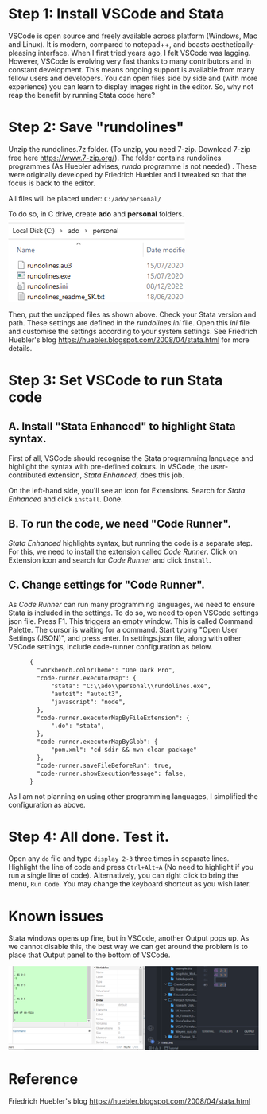 # Step 1: Install VSCode and Stata

VSCode is open source and freely available across platform (Windows, Mac and Linux). It is modern, compared to notepad++, and boasts aesthetically-pleasing interface. When I first tried years ago, I felt VSCode was lagging. However, VSCode is evolving very fast thanks to many contributors and in constant development. This means ongoing support is available from many fellow users and developers. You can open files side by side and (with more experience) you can learn to display images right in the editor. So, why not reap the benefit by running Stata code here?

# Step 2: Save "rundolines"

Unzip the rundolines.7z folder. (To unzip, you need 7-zip. Download 7-zip free here <https://www.7-zip.org/>). The folder contains rundolines programmes (As Huebler advises, *rundo* programme is not needed) . These were originally developed by Friedrich Huebler and I tweaked so that the focus is back to the editor.

All files will be placed under: `C:/ado/personal/`

To do so, in C drive, create **ado** and **personal** folders. ![](Location.png)

Then, put the unzipped files as shown above. Check your Stata version and path. These settings are defined in the *rundolines.ini* file. Open this *ini* file and customise the settings according to your system settings. See Friedrich Huebler's blog <https://huebler.blogspot.com/2008/04/stata.html> for more details.

# Step 3: Set VSCode to run Stata code

## A. Install "Stata Enhanced" to highlight Stata syntax.

First of all, VSCode should recognise the Stata programming language and highlight the syntax with pre-defined colours. In VSCode, the user-contributed extension, *Stata Enhanced*, does this job.

On the left-hand side, you'll see an icon for Extensions. Search for *Stata Enhanced* and click `install`. Done.

## B. To run the code, we need "Code Runner".

*Stata Enhanced* highlights syntax, but running the code is a separate step. For this, we need to install the extension called *Code Runner*. Click on Extension icon and search for *Code Runner* and click `install`.

## C. Change settings for "Code Runner".

As *Code Runner* can run many programming languages, we need to ensure Stata is included in the settings. To do so, we need to open VSCode settings json file. Press F1. This triggers an empty window. This is called Command Palette. The cursor is waiting for a command. Start typing "Open User Settings (JSON)", and press enter. In settings.json file, along with other VSCode settings, include code-runner configuration as below.

          {
            "workbench.colorTheme": "One Dark Pro",
            "code-runner.executorMap": {
                "stata": "C:\\ado\\personal\\rundolines.exe",
                "autoit": "autoit3",
                "javascript": "node",
            },
            "code-runner.executorMapByFileExtension": {
                ".do": "stata",
            },
            "code-runner.executorMapByGlob": {
                "pom.xml": "cd $dir && mvn clean package"
            },
            "code-runner.saveFileBeforeRun": true,
            "code-runner.showExecutionMessage": false,
          }  

As I am not planning on using other programming languages, I simplified the configuration as above.

# Step 4: All done. Test it.

Open any `do` file and type `display 2-3` three times in separate lines. Highlight the line of code and press `Ctrl+Alt+A` (No need to highlight if you run a single line of code). Alternatively, you can right click to bring the menu, `Run Code`. You may change the keyboard shortcut as you wish later.

# Known issues

Stata windows opens up fine, but in VSCode, another Output pops up. As we cannot disable this, the best way we can get around the problem is to place that Output panel to the bottom of VSCode.

![Output panel at the bottom of VSCode](Output_Panel_Bottom.png)

# Reference

Friedrich Huebler's blog <https://huebler.blogspot.com/2008/04/stata.html>
